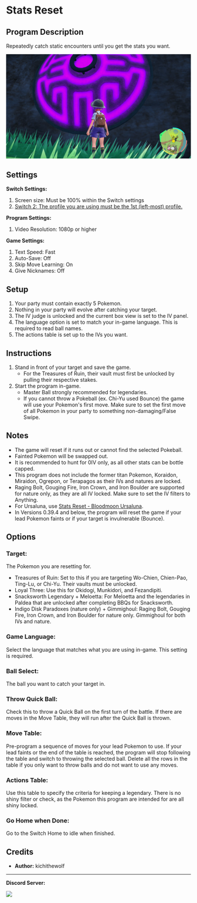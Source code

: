 # Stats Reset

## Program Description

Repeatedly catch static encounters until you get the stats you want.

<img src="images/StatsReset.png">

## Settings

**Switch Settings:**
1. Screen size: Must be 100% within the Switch settings
2. [Switch 2: The profile you are using must be the 1st (left-most) profile.](/Wiki/Programs/NintendoSwitch/Switch2Notes.md#resetting-a-game-moves-the-cursor-to-the-1st-user-profile)

**Program Settings:**
1. Video Resolution: 1080p or higher

**Game Settings:**
1. Text Speed: Fast
2. Auto-Save: Off
2. Skip Move Learning: On
3. Give Nicknames: Off

## Setup

1. Your party must contain exactly 5 Pokemon.
2. Nothing in your party will evolve after catching your target.
3. The IV judge is unlocked and the current box view is set to the IV panel.
4. The language option is set to match your in-game language. This is required to read ball names.
5. The actions table is set up to the IVs you want.

## Instructions

1. Stand in front of your target and save the game.
	- For the Treasures of Ruin, their vault must first be unlocked by pulling their respective stakes.
2. Start the program in-game.
	- Master Ball strongly recommended for legendaries.
	- If you cannot throw a Pokeball (ex. Chi-Yu used Bounce) the game will use your Pokemon's first move. Make sure to set the first move of all Pokemon in your party to something non-damaging/False Swipe.

## Notes
- The game will reset if it runs out or cannot find the selected Pokeball.
- Fainted Pokemon will be swapped out.
- It is recommended to hunt for 0IV only, as all other stats can be bottle capped.
- This program does not include the former titan Pokemon, Koraidon, Miraidon, Ogrepon, or Terapagos as their IVs and natures are locked.
- Raging Bolt, Gouging Fire, Iron Crown, and Iron Boulder are supported for nature only, as they are all IV locked. Make sure to set the IV filters to Anything.
- For Ursaluna, use [Stats Reset - Bloodmoon Ursaluna](StatsResetBloodmoon.md).
- In Versions 0.39.4 and below, the program will reset the game if your lead Pokemon faints or if your target is invulnerable (Bounce).

## Options

### Target:

The Pokemon you are resetting for.
- Treasures of Ruin: Set to this if you are targeting Wo-Chien, Chien-Pao, Ting-Lu, or Chi-Yu. Their vaults must be unlocked.
- Loyal Three: Use this for Okidogi, Munkidori, and Fezandipiti.
- Snacksworth Legendary + Meloetta: For Meloetta and the legendaries in Paldea that are unlocked after completing BBQs for Snacksworth.
- Indigo Disk Paradoxes (nature only) + Gimmighoul: Raging Bolt, Gouging Fire, Iron Crown, and Iron Boulder for nature only. Gimmighoul for both IVs and nature.

### Game Language:

Select the language that matches what you are using in-game. This setting is required.

### Ball Select:

The ball you want to catch your target in.

### Throw Quick Ball:

Check this to throw a Quick Ball on the first turn of the battle. If there are moves in the Move Table, they will run after the Quick Ball is thrown.

### Move Table:

Pre-program a sequence of moves for your lead Pokemon to use. If your lead faints or the end of the table is reached, the program will stop following the table and switch to throwing the selected ball. Delete all the rows in the table if you only want to throw balls and do not want to use any moves.

### Actions Table:
Use this table to specify the criteria for keeping a legendary. There is no shiny filter or check, as the Pokemon this program are intended for are all shiny locked.

### Go Home when Done:

Go to the Switch Home to idle when finished.

## Credits

- **Author:** kichithewolf


<hr>

**Discord Server:** 

[<img src="https://canary.discordapp.com/api/guilds/695809740428673034/widget.png?style=banner2">](https://discord.gg/cQ4gWxN)

